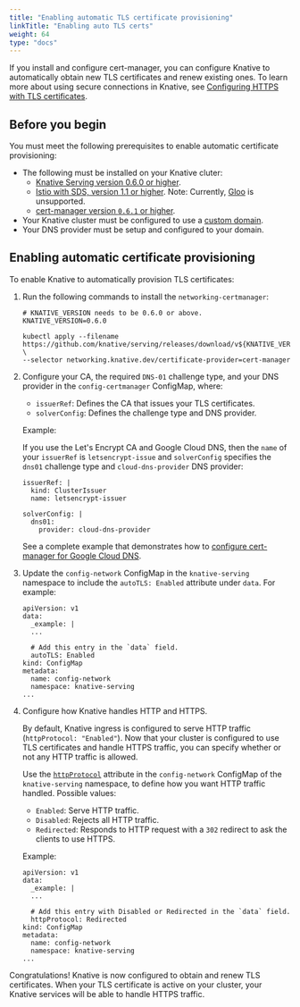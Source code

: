 ```yaml
---
title: "Enabling automatic TLS certificate provisioning"
linkTitle: "Enabling auto TLS certs"
weight: 64
type: "docs"
---
```


If you install and configure cert-manager, you can configure Knative to
automatically obtain new TLS certificates and renew existing ones.
To learn more about using secure connections in Knative, see
[Configuring HTTPS with TLS certificates](./using-tls-cert.md).

## Before you begin

You must meet the following prerequisites to enable automatic certificate
provisioning:

- The following must be installed on your Knative cluter:
  - [Knative Serving version 0.6.0 or higher](../install/).
  - [Istio with SDS, version 1.1 or higher](../install/installing-istio.md#installing-istio-with-SDS-to-secure-the-ingress-gateway).
    Note: Currently, [Gloo](https://github.com/solo-io/gloo) is unsupported.
  - [cert-manager version `0.6.1` or higher](./installing-cert-manager.md).
- Your Knative cluster must be configured to use a
  [custom domain](./using-a-custom-domain.md).
- Your DNS provider must be setup and configured to your domain.


## Enabling automatic certificate provisioning

To enable Knative to automatically provision TLS certificates:

1. Run the following commands to install the `networking-certmanager`:

   ```shell
   # KNATIVE_VERSION needs to be 0.6.0 or above.
   KNATIVE_VERSION=0.6.0

   kubectl apply --filename https://github.com/knative/serving/releases/download/v${KNATIVE_VERSION}/serving.yaml \
   --selector networking.knative.dev/certificate-provider=cert-manager
    ```

1. Configure your CA, the required `DNS-01` challenge type, and your DNS
   provider in the `config-certmanager` ConfigMap, where:

    - `issuerRef`: Defines the CA that issues your TLS certificates.
    - `solverConfig`: Defines the challenge type and DNS provider.

   Example:

   If you use the Let's Encrypt CA and Google Cloud DNS, then the `name` of
   your `issuerRef` is `letsencrypt-issue` and `solverConfig` specifies the
   `dns01` challenge type and `cloud-dns-provider` DNS provider:

   ```
   issuerRef: |
     kind: ClusterIssuer
     name: letsencrypt-issuer

   solverConfig: |
     dns01:
       provider: cloud-dns-provider
   ```

   See a complete example that demonstrates how to
   [configure cert-manager for Google Cloud DNS](./using-cert-manager-on-gcp.md).

1. Update the `config-network` ConfigMap in the `knative-serving` namespace to
   include the `autoTLS: Enabled` attribute under `data`. For example:

   ```
   apiVersion: v1
   data:
     _example: |
     ...

     # Add this entry in the `data` field.
     autoTLS: Enabled
   kind: ConfigMap
   metadata:
     name: config-network
     namespace: knative-serving
   ...
   ```

1. Configure how Knative handles HTTP and HTTPS.

    By default, Knative ingress is configured to serve HTTP traffic
    (`httpProtocol: "Enabled"`). Now that your cluster is configured to use 
    TLS certificates and handle HTTPS traffic, you can specify whether or not
    any HTTP traffic is allowed.
     
    Use the 
    [`httpProtocol`](https://github.com/knative/serving/blob/master/config/config-network.yaml#L110)
    attribute in the `config-network` ConfigMap of the `knative-serving` 
    namespace, to define how you want HTTP traffic handled. Possible values:

    - `Enabled`: Serve HTTP traffic.
    - `Disabled`: Rejects all HTTP traffic.
    - `Redirected`: Responds to HTTP request with a `302` redirect to ask 
      the clients to use HTTPS.
    
   Example:

   ```
   apiVersion: v1
   data:
     _example: |
     ...

     # Add this entry with Disabled or Redirected in the `data` field.
     httpProtocol: Redirected
   kind: ConfigMap
   metadata:
     name: config-network
     namespace: knative-serving
   ...
   ```

Congratulations! Knative is now configured to obtain and renew TLS 
certificates. When your TLS certificate is active on your cluster, your 
Knative services will be able to handle HTTPS traffic.
